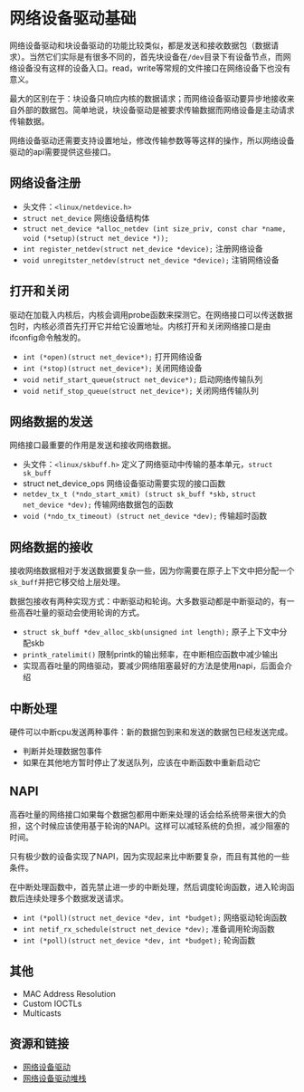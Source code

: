 # 网络设备驱动基础 #

网络设备驱动和块设备驱动的功能比较类似，都是发送和接收数据包（数据请求）。当然它们实际是有很多不同的，首先块设备在`/dev`目录下有设备节点，而网络设备没有这样的设备入口。read，write等常规的文件接口在网络设备下也没有意义。

最大的区别在于：块设备只响应内核的数据请求；而网络设备驱动要异步地接收来自外部的数据包。简单地说，块设备驱动是被要求传输数据而网络设备是主动请求传输数据。

网络设备驱动还需要支持设置地址，修改传输参数等等这样的操作，所以网络设备驱动的api需要提供这些接口。

## 网络设备注册 ##

* 头文件：`<linux/netdevice.h>`
* `struct net_device` 网络设备结构体
* `struct net_device *alloc_netdev (int size_priv, const char *name,`
				`void (*setup)(struct net_device *));`
* `int register_netdev(struct net_device *device);` 注册网络设备
* `void unregitster_netdev(struct net_device *device);` 注销网络设备

## 打开和关闭 ##

驱动在加载入内核后，内核会调用probe函数来探测它。在网络接口可以传送数据包时，内核必须首先打开它并给它设置地址。内核打开和关闭网络接口是由ifconfig命令触发的。

* `int (*open)(struct net_device*);` 打开网络设备
* `int (*stop)(struct net_device*);` 关闭网络设备
* `void netif_start_queue(struct net_device*);` 启动网络传输队列
* `void netif_stop_queue(struct net_device*);` 关闭网络传输队列

## 网络数据的发送 ##

网络接口最重要的作用是发送和接收网络数据。

* 头文件：`<linux/skbuff.h>` 定义了网络驱动中传输的基本单元，`struct sk_buff`
* struct net_device_ops 网络设备驱动需要实现的接口函数
* `netdev_tx_t (*ndo_start_xmit) (struct sk_buff *skb,`
	   `struct net_device *dev);` 传输网络数据包的函数
* `void (*ndo_tx_timeout) (struct net_device *dev);` 传输超时函数

## 网络数据的接收 ##

接收网络数据相对于发送数据要复杂一些，因为你需要在原子上下文中把分配一个`sk_buff`并把它移交给上层处理。

数据包接收有两种实现方式：中断驱动和轮询。大多数驱动都是中断驱动的，有一些高吞吐量的驱动会使用轮询的方式。

* `struct sk_buff *dev_alloc_skb(unsigned int length);` 原子上下文中分配skb
* `printk_ratelimit()` 限制printk的输出频率，在中断相应函数中减少输出
* 实现高吞吐量的网络驱动，要减少网络阻塞最好的方法是使用napi，后面会介绍

## 中断处理 ##

硬件可以中断cpu发送两种事件：新的数据包到来和发送的数据包已经发送完成。

* 判断并处理数据包事件
* 如果在其他地方暂时停止了发送队列，应该在中断函数中重新启动它

## NAPI ##

高吞吐量的网络接口如果每个数据包都用中断来处理的话会给系统带来很大的负担，这个时候应该使用基于轮询的NAPI。这样可以减轻系统的负担，减少阻塞的时间。

只有极少数的设备实现了NAPI，因为实现起来比中断要复杂，而且有其他的一些条件。

在中断处理函数中，首先禁止进一步的中断处理，然后调度轮询函数，进入轮询函数后连续处理多个数据发送请求。

* `int (*poll)(struct net_device *dev, int *budget);` 网络驱动轮询函数
* `int netif_rx_schedule(struct net_device *dev);` 准备调用轮询函数
* `int (*poll)(struct net_device *dev, int *budget);` 轮询函数

## 其他 ##

* MAC Address Resolution
* Custom IOCTLs
* Multicasts

## 资源和链接 ##

* [网络设备驱动](http://lwn.net/images/pdf/LDD3/ch17.pdf)
* [网络设备驱动堆栈](http://www.ibm.com/developerworks/linux/library/l-linux-networking-stack/)
